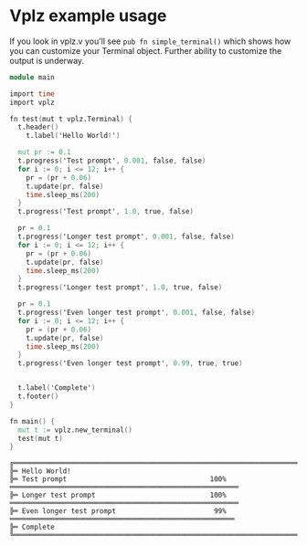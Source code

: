 # Vplz example usage

If you look in vplz.v you'll see `pub fn simple_terminal()` which shows how you can customize your Terminal object. Further ability to customize the output is underway.

```v
module main

import time
import vplz

fn test(mut t vplz.Terminal) {
  t.header()
	t.label('Hello World!')

  mut pr := 0.1
  t.progress('Test prompt', 0.001, false, false)
  for i := 0; i <= 12; i++ {
    pr = (pr + 0.06)
    t.update(pr, false)
    time.sleep_ms(200)
  }
  t.progress('Test prompt', 1.0, true, false)

  pr = 0.1
  t.progress('Longer test prompt', 0.001, false, false)
  for i := 0; i <= 12; i++ {
    pr = (pr + 0.06)
    t.update(pr, false)
    time.sleep_ms(200)
  }
  t.progress('Longer test prompt', 1.0, true, false)

  pr = 0.1
  t.progress('Even longer test prompt', 0.001, false, false)
  for i := 0; i <= 12; i++ {
    pr = (pr + 0.06)
    t.update(pr, false)
    time.sleep_ms(200)
  }
  t.progress('Even longer test prompt', 0.99, true, true)


  t.label('Complete')
  t.footer()
}

fn main() {
  mut t := vplz.new_terminal()
  test(mut t)
}
```

```                                                                                                              
╔═════════════════════════════════════════════════════════════════════════════════════════════════════════════
╠═ Hello World!
╠═ Test prompt                                   100% ════════════════════════════════════════════════════════
╠═ Longer test prompt                            100% ════════════════════════════════════════════════════════
╠═ Even longer test prompt                        99% ═══════════════════════════════════════════════════════
╠═ Complete
╚═════════════════════════════════════════════════════════════════════════════════════════════════════════════
```
